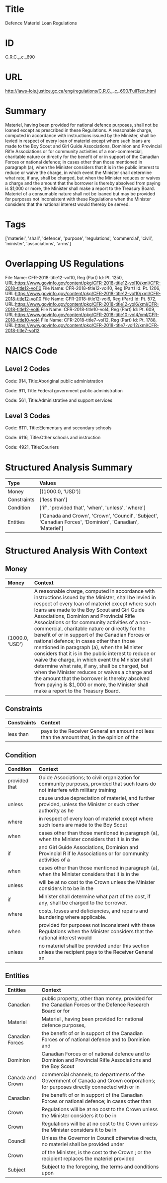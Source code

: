 # Title
Defence Materiel Loan Regulations


# ID
C.R.C.,_c._690

# URL
http://laws-lois.justice.gc.ca/eng/regulations/C.R.C.,_c._690/FullText.html


# Summary
Materiel, having been provided for national defence purposes, shall not be loaned except as prescribed in these Regulations.
A reasonable charge, computed in accordance with instructions issued by the Minister, shall be levied in respect of every loan of materiel except where such loans are made to the Boy Scout and Girl Guide Associations, Dominion and Provincial Rifle Associations or for community activities of a non-commercial, charitable nature or directly for the benefit of or in support of the Canadian Forces or national defence; in cases other than those mentioned in paragraph (a), when the Minister considers that it is in the public interest to reduce or waive the charge, in which event the Minister shall determine what rate, if any, shall be charged, but when the Minister reduces or waives a charge and the amount that the borrower is thereby absolved from paying is $1,000 or more, the Minister shall make a report to the Treasury Board.
Materiel of a consumable nature shall not be loaned but may be provided for purposes not inconsistent with these Regulations when the Minister considers that the national interest would thereby be served.


# Tags
['materiel', 'shall', 'defence', 'purpose', 'regulations', 'commercial', 'civil', 'minister', 'associations', 'arms']


# Overlapping US Regulations
File Name: CFR-2018-title12-vol10, Reg (Part) Id: Pt. 1250, URL:https://www.govinfo.gov/content/pkg/CFR-2018-title12-vol10/xml/CFR-2018-title12-vol10
File Name: CFR-2018-title12-vol10, Reg (Part) Id: Pt. 1206, URL:https://www.govinfo.gov/content/pkg/CFR-2018-title12-vol10/xml/CFR-2018-title12-vol10
File Name: CFR-2018-title12-vol6, Reg (Part) Id: Pt. 572, URL:https://www.govinfo.gov/content/pkg/CFR-2018-title12-vol6/xml/CFR-2018-title12-vol6
File Name: CFR-2018-title10-vol4, Reg (Part) Id: Pt. 609, URL:https://www.govinfo.gov/content/pkg/CFR-2018-title10-vol4/xml/CFR-2018-title10-vol4
File Name: CFR-2018-title7-vol12, Reg (Part) Id: Pt. 1788, URL:https://www.govinfo.gov/content/pkg/CFR-2018-title7-vol12/xml/CFR-2018-title7-vol12



# NAICS Code
## Level 2 Codes
Code: 914, Title:Aboriginal public administration

Code: 911, Title:Federal government public administration

Code: 561, Title:Administrative and support services




## Level 3 Codes
Code: 6111, Title:Elementary and secondary schools

Code: 6116, Title:Other schools and instruction

Code: 4921, Title:Couriers







# Structured Analysis Summary
| Type        | Values                                                                                                     |
|:------------|:-----------------------------------------------------------------------------------------------------------|
| Money       | [(1000.0, 'USD')]                                                                                          |
| Constraints | ['less than']                                                                                              |
| Condition   | ['if', 'provided that', 'when', 'unless', 'where']                                                         |
| Entities    | ['Canada and Crown', 'Crown', 'Council', 'Subject', 'Canadian Forces', 'Dominion', 'Canadian', 'Materiel'] |


# Structured Analysis With Context
 


## Money
| Money           | Context                                                                                                                                                                                                                                                                                                                                                                                                                                                                                                                                                                                                                                                                                                                                                                                                                                                           |
|:----------------|:------------------------------------------------------------------------------------------------------------------------------------------------------------------------------------------------------------------------------------------------------------------------------------------------------------------------------------------------------------------------------------------------------------------------------------------------------------------------------------------------------------------------------------------------------------------------------------------------------------------------------------------------------------------------------------------------------------------------------------------------------------------------------------------------------------------------------------------------------------------|
| (1000.0, 'USD') | A reasonable charge, computed in accordance with instructions issued by the Minister, shall be levied in respect of every loan of materiel except where such loans are made to the Boy Scout and Girl Guide Associations, Dominion and Provincial Rifle Associations or for community activities of a non-commercial, charitable nature or directly for the benefit of or in support of the Canadian Forces or national defence; in cases other than those mentioned in paragraph (a), when the Minister considers that it is in the public interest to reduce or waive the charge, in which event the Minister shall determine what rate, if any, shall be charged, but when the Minister reduces or waives a charge and the amount that the borrower is thereby absolved from paying is $1,000 or more, the Minister shall make a report to the Treasury Board. |


## Constraints
| Constraints   | Context                                                                                     |
|:--------------|:--------------------------------------------------------------------------------------------|
| less than     | pays to the Receiver General an amount not less than the amount that, in the opinion of the |


## Condition
| Condition     | Context                                                                                                                            |
|:--------------|:-----------------------------------------------------------------------------------------------------------------------------------|
| provided that | Guide Associations; to civil organization for community purposes, provided that such loans do not interfere with military training |
| unless        | cause undue depreciation of materiel, and further provided, unless the Minister or such other authority as he                      |
| where         | in respect of every loan of materiel except where such loans are made to the Boy Scout                                             |
| when          | cases other than those mentioned in paragraph (a), when the Minister considers that it is in the                                   |
| if            | and Girl Guide Associations, Dominion and Provincial R if le Associations or for community activities of a                         |
| when          | cases other than those mentioned in paragraph (a), when the Minister considers that it is in the                                   |
| unless        | will be at no cost to the Crown unless the Minister considers it to be in the                                                      |
| if            | Minister shall determine what part of the cost, if  any, shall be charged to the borrower.                                         |
| where         | costs, losses and deficiencies, and repairs and laundering where  applicable.                                                      |
| when          | provided for purposes not inconsistent with these Regulations when the Minister considers that the national interest would         |
| unless        | no materiel shall be provided under this section unless the recipient pays to the Receiver General an                              |


## Entities
| Entities         | Context                                                                                                                            |
|:-----------------|:-----------------------------------------------------------------------------------------------------------------------------------|
| Canadian         | public property, other than money, provided for the Canadian Forces or the Defence Research Board or for                           |
| Materiel         | Materiel , having been provided for national defence purposes,                                                                     |
| Canadian Forces  | the benefit of or in support of the Canadian Forces or of national defence and to Dominion and                                     |
| Dominion         | Canadian Forces or of national defence and to Dominion and Provincial Rifle Associations and the Boy Scout                         |
| Canada and Crown | commercial channels; to departments of the Government of Canada and Crown corporations; for purposes directly connected with or in |
| Canadian         | the benefit of or in support of the Canadian Forces or national defence; in cases other than                                       |
| Crown            | Regulations will be at no cost to the Crown unless the Minister considers it to be in                                              |
| Crown            | Regulations will be at no cost to the Crown unless the Minister considers it to be in                                              |
| Council          | Unless the Governor in  Council otherwise directs, no materiel shall be provided under                                             |
| Crown            | of the Minister, is the cost to the Crown ; or the recipient replaces the materiel provided                                        |
| Subject          | Subject to the foregoing, the terms and conditions upon                                                                            |


